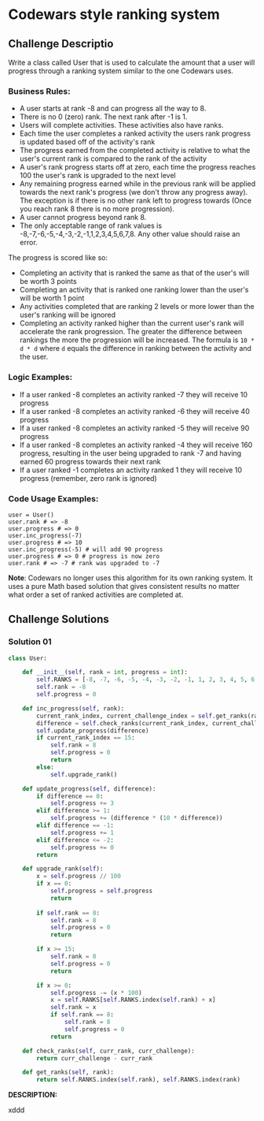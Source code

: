 # Codewars style ranking system

## Challenge Descriptio

Write
 a class called User that is used to calculate the amount that a user 
will progress through a ranking system similar to the one Codewars uses.

### Business Rules:

- A user starts at rank -8 and can progress all the way to 8.
- There is no 0 (zero) rank. The next rank after -1 is 1.
- Users will complete activities. These activities also have ranks.
- Each time the user completes a ranked activity the users rank progress is updated based off of the activity's rank
- The progress earned from the completed activity is relative to what
the user's current rank is compared to the rank of the activity
- A user's rank progress starts off at zero, each time the progress reaches 100 the user's rank is upgraded to the next level
- Any remaining progress earned while in the previous rank will be
applied towards the next rank's progress (we don't throw any progress
away). The exception is if there is no other rank left to progress
towards (Once you reach rank 8 there is no more progression).
- A user cannot progress beyond rank 8.
- The only acceptable range of rank values is -8,-7,-6,-5,-4,-3,-2,-1,1,2,3,4,5,6,7,8. Any other value should raise an error.

The progress is scored like so:

- Completing an activity that is ranked the same as that of the user's will be worth 3 points
- Completing an activity that is ranked one ranking lower than the user's will be worth 1 point
- Any activities completed that are ranking 2 levels or more lower than the user's ranking will be ignored
- Completing an activity ranked higher than the current user's rank
will accelerate the rank progression. The greater the difference between rankings the more the progression will be increased. The formula is `10 * d * d` where `d` equals the difference in ranking between the activity and the user.

### Logic Examples:

- If a user ranked -8 completes an activity ranked -7 they will receive 10 progress
- If a user ranked -8 completes an activity ranked -6 they will receive 40 progress
- If a user ranked -8 completes an activity ranked -5 they will receive 90 progress
- If a user ranked -8 completes an activity ranked -4 they will
receive 160 progress, resulting in the user being upgraded to rank -7
and having earned 60 progress towards their next rank
- If a user ranked -1 completes an activity ranked 1 they will receive 10 progress (remember, zero rank is ignored)

### Code Usage Examples:

```
user = User()
user.rank # => -8
user.progress # => 0
user.inc_progress(-7)
user.progress # => 10
user.inc_progress(-5) # will add 90 progress
user.progress # => 0 # progress is now zero
user.rank # => -7 # rank was upgraded to -7

```

**Note**: Codewars no longer uses this algorithm for its
 own ranking system. It uses a pure Math based solution that gives 
consistent results no matter what order a set of ranked activities are 
completed at.

## Challenge Solutions

### Solution 01

```python
class User:

    def __init__(self, rank = int, progress = int):
        self.RANKS = [-8, -7, -6, -5, -4, -3, -2, -1, 1, 2, 3, 4, 5, 6, 7, 8]
        self.rank = -8
        self.progress = 0

    def inc_progress(self, rank):
        current_rank_index, current_challenge_index = self.get_ranks(rank)
        difference = self.check_ranks(current_rank_index, current_challenge_index)
        self.update_progress(difference)
        if current_rank_index == 15:
            self.rank = 8
            self.progress = 0
            return  
        else:    
            self.upgrade_rank()

    def update_progress(self, difference):
        if difference == 0:
            self.progress += 3
        elif difference >= 1:
            self.progress += (difference * (10 * difference))
        elif difference == -1:
            self.progress += 1
        elif difference <= -2:
            self.progress += 0
        return

    def upgrade_rank(self):
        x = self.progress // 100
        if x == 0:
            self.progress = self.progress
            return
        
        if self.rank == 8:
            self.rank = 8
            self.progress = 0
            return

        if x >= 15:
            self.rank = 8
            self.progress = 0
            return

        if x >= 0:
            self.progress -= (x * 100)
            x = self.RANKS[self.RANKS.index(self.rank) + x]
            self.rank = x
            if self.rank == 8:
                self.rank = 8
                self.progress = 0
            return

    def check_ranks(self, curr_rank, curr_challenge):
        return curr_challenge - curr_rank

    def get_ranks(self, rank):
        return self.RANKS.index(self.rank), self.RANKS.index(rank)
```

**DESCRIPTION:**

xddd